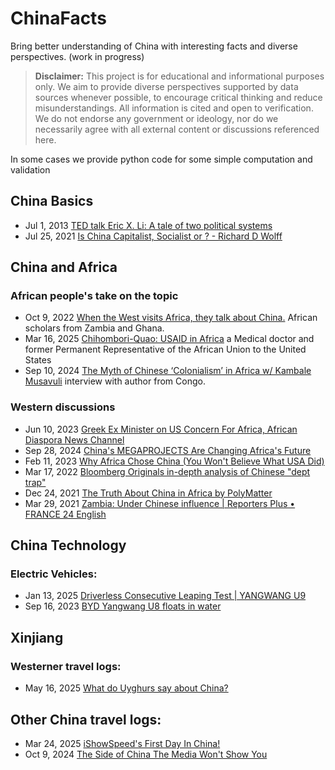 # ChinaFacts
Bring better understanding of China with interesting facts and diverse perspectives. (work in progress)

> **Disclaimer:** This project is for educational and informational purposes only. We aim to provide diverse perspectives supported by data sources whenever possible, to encourage critical thinking and reduce misunderstandings. All information is cited and open to verification. We do not endorse any government or ideology, nor do we necessarily agree with all external content or discussions referenced here. 

In some cases we provide python code for some simple computation and validation

## China Basics
  - Jul 1, 2013 [TED talk Eric X. Li: A tale of two political systems](https://www.youtube.com/watch?v=s0YjL9rZyR0)
  - Jul 25, 2021 [Is China Capitalist, Socialist or ? - Richard D Wolff](https://www.youtube.com/watch?v=5mjVP09XqbM)

## China and Africa
  ### African people's take on the topic
  - Oct 9, 2022 [When the West visits Africa, they talk about China.](https://www.youtube.com/watch?v=Jw2BOG57_2M) African scholars from Zambia and Ghana. 
  - Mar 16, 2025 [Chihombori-Quao: USAID in Africa](https://www.youtube.com/watch?v=5mFSRb5dUOM) a Medical doctor and former Permanent Representative of the African Union to the United States
  - Sep 10, 2024 [The Myth of Chinese ‘Colonialism’ in Africa w/ Kambale Musavuli](https://www.youtube.com/watch?v=WUpPW7vz4FY) interview with author from Congo. 

  ### Western discussions
  - Jun 10, 2023 [Greek Ex Minister on US Concern For Africa, African Diaspora News Channel](https://www.youtube.com/watch?v=n8Y57ULVqC8)
  - Sep 28, 2024 [China's MEGAPROJECTS Are Changing Africa's Future](https://www.youtube.com/watch?v=iiLIksoZ6rI)
  - Feb 11, 2023 [Why Africa Chose China (You Won't Believe What USA Did)](https://www.youtube.com/watch?v=6C47uM-Ieyc)
  - Mar 17, 2022 [Bloomberg Originals in-depth analysis of Chinese "dept trap"](https://www.youtube.com/watch?v=_-QDEWwSkP0)
  - Dec 24, 2021 [The Truth About China in Africa by PolyMatter](https://www.youtube.com/watch?v=7gwgcIfzttA)
  - Mar 29, 2021 [Zambia: Under Chinese influence | Reporters Plus • FRANCE 24 English](https://www.youtube.com/watch?v=Co0RGa99W0M)

## China Technology
  ### Electric Vehicles:
  - Jan 13, 2025 [Driverless Consecutive Leaping Test | YANGWANG U9](https://www.youtube.com/watch?v=-QJYSkq8KVA)
  - Sep 16, 2023 [BYD Yangwang U8 floats in water](https://www.youtube.com/watch?v=bs4BNOfLHYw)

## Xinjiang
  ### Westerner travel logs:
  - May 16, 2025 [What do Uyghurs say about China?](https://www.youtube.com/watch?v=Q6xsYeNXTRc)

## Other China travel logs:
  - Mar 24, 2025 [iShowSpeed's First Day In China!](https://www.youtube.com/watch?v=jpX04R596o4)
  - Oct 9, 2024 [The Side of China The Media Won't Show You](https://www.youtube.com/watch?v=fci9MQ3VZ_I)

